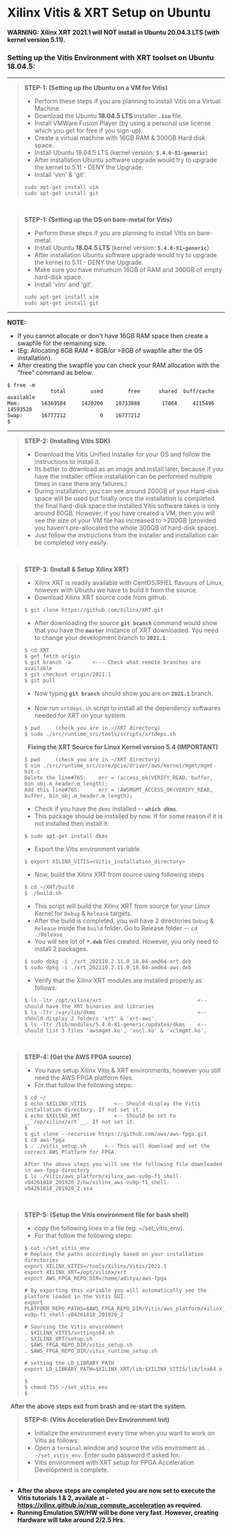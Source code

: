 

# Xilinx Vitis & XRT Setup on Ubuntu

#### **WARNING: Xilinx XRT 2021.1 will NOT install in Ubuntu 20.04.3 LTS (with kernel version 5.11).**  

### Setting up the Vitis Environment with XRT toolset on Ubuntu 18.04.5:  
----
> __STEP-1: (Setting up the Ubuntu on a VM for Vitis)__  
> - Perform these steps if you are planning to install Vitis on a Virtual Machine.  
> - Download the Ubuntu __18.04.5 LTS__ installer __`.iso`__ file.  
> - Install VMWare Fusion Player (by using a personal use license which you get for free if you sign-up).  
> - Create a virtual machine with 16GB RAM & 300GB Hard disk space.  
> - Install Ubuntu 18.04.5 LTS (kernel version: __`5.4.0-81-generic`__)  
> - After installation Ubuntu software upgrade would try to upgrade the kernel to 5.11 - DENY the Upgrade.  
> - Install 'vim' & 'git'.  
> ```  
> sudo apt-get install vim  
> sudo apt-get install git  
> ```  
&nbsp;

> __STEP-1: (Setting up the OS on bare-metal for Vitis)__  
> - Perform these steps if you are planning to install Vitis on bare-metal.  
> - Install Ubuntu __18.04.5 LTS__ (kernel version: __`5.4.0-81-generic`__)  
> - After installation Ubuntu software upgrade would try to upgrade the kernel to 5.11 - DENY the Upgrade.  
> - Make sure you have minumum 16GB of RAM and 300GB of empty hard-disk space.  
> - Install 'vim' and 'git'.  
> ```  
> sudo apt-get install vim  
> sudo apt-get install git  
> ```   

----
__NOTE:__  
- If you cannot allocate or don't have 16GB RAM space then create a swapfile for the remaining size.  
- (Eg: Allocating 8GB RAM + 8GB/or >8GB of swapfile after the OS installation).  
- After creating the swapfile you can check your RAM allocation with the "free" command as below.  
```
$ free -m
              total        used        free      shared  buff/cache   available
Mem:       16369584     1420200    10733888       17864     4215496    14593528
Swap:      16777212           0    16777212
$
```
----

> __STEP-2: (Installing Vitis SDK)__  
> - Download the Vitis Unified Installer for your OS and follow the instructions to install it.  
> - Its better to download as an image and install later, because if you have the installer offline installation can be performed multiple times in case there any failures.)  
> - During installation, you can see around 200GB of your Hard-disk space will be used but finally once the installation is completed the final hard-disk space the installed Vitis software takes is only around 80GB. However, if you have created a VM, then you will see the size of your VM file has increased to >200GB (provided you haven't pre-allocated the whole 300GB of hard-disk space).  
> - Just follow the instructions from the installer and installation can be completed very easily.

&nbsp;

> __STEP-3: (Install & Setup Xilinx XRT)__  
> - Xilinx XRT is readily available with CentOS/RHEL flavours of Linux, however with Ubuntu we have to build it from the source.  
> - Download Xilinx XRT source code from github.  
> ```
> $ git clone https://github.com/Xilinx/XRT.git
> ```
> - After downloading the source __`git branch`__ command would show that you have the  __`master`__ instance of XRT downloaded. You need to change your development branch to __`2021.1`__.
> ```
> $ cd XRT
> $ get fetch origin
> $ git branch -a       <--- Check what remote branches are available
> $ git checkout origin/2021.1
> $ git pull
> ```
> - Now typing __`git branch`__ should show you are on __`2021.1`__ branch.  
> &nbsp;
> - Now run `xrtdeps.sh` script to install all the dependency softwares needed for XRT on your system.  
> ```
> $ pwd     (check you are in ~/XRT directory)
> $ sudo ./src/runtime_src/tools/scripts/xrtdeps.sh
> ```
> &nbsp;
> __Fixing the XRT Source for Linux Kernel version 5.4 (IMPORTANT)__
> ```
> $ pwd     (check you are in ~/XRT directory)
> $ vim ./src/runtime_src/core/pcie/driver/aws/kernel/mgmt/mgmt-bit.c
> Delete the line#765:    err = !access_ok(VERIFY_READ, buffer, bin_obj.m_header.m_length);  
> Add this line#765:      err = !AWSMGMT_ACCESS_OK(VERIFY_READ, buffer, bin_obj.m_header.m_length);
> ```
> - Check if you have the `dkms` installed -- __`which dkms`__.
> - This package should be installed by now. If for some reason if it is not installed then install it.  
> ```
> $ sudo apt-get install dkms
> ```
> - Export the Vitis environment variable.  
> ```
> $ export XILINX_VITIS=<Vitis_installation_directory>
> ```
> - Now, build the Xilinx XRT from source using following steps  
> ```
> $ cd ~/XRT/build
> $ ./build.sh
> ```
> - This script will build the Xilinx XRT from source for your Linux Kernel for `Debug` & `Release` targets.  
> - After the build is completed, you will have 2 directories `Debug` & `Release` inside the `build` folder. Go to Release folder -- `cd ./Release`
> - You will see lot of __`*.deb`__ files created. However, you only need to install 2 packages.
> ```
> $ sudo dpkg -i ./xrt_202110.2.11.0_18.04-amd64-xrt.deb
> $ sudo dpkg -i ./xrt_202110.2.11.0_18.04-amd64-aws.deb
> ```
> - Verify that the Xilinx XRT modules are installed properly as follows:
> ```
> $ ls -ltr /opt/xilinx/xrt                               <-- should have the XRT binaries and libraries
> $ ls -ltr /var/lib/dkms                                 <-- should display 2 folders 'xrt' & 'xrt-aws'.
> $ ls -ltr /lib/modules/5.4.0-81-generic/updates/dkms    <-- should list 3 files 'awsmgmt.ko', 'xocl.ko' & 'xclmgmt.ko'.
> ```
&nbsp;

> __STEP-4: (Get the AWS FPGA source)__  
> - You have setup Xilinx Vitis & XRT environments, however you still need the AWS FPGA platform files.
> - For that follow the following steps:  
>```
> $ cd ~/
> $ echo $XILINX_VITIS         <-- Should display the Vitis installation directory. If not set it.
> $ echo $XILINX_XRT           <-- Should be set to __`/op/xilinx/xrt`__. If not set it.
> $
> $ git clone --recursive https://github.com/aws/aws-fpga.git
> $ cd aws-fpga
> $ . ./vitis_setup.sh      <-- This will download and set the correct AWS Platform for FPGA.
>
> After the above steps you will see the following file downloaded in aws-fpga directory  
> $ ls ./Vitis/aws_platform/xilinx_aws-vu9p-f1_shell-v04261818_201920_2/hw/xilinx_aws-vu9p-f1_shell-v04261818_201920_2.xsa
>```
&nbsp;

> __STEP-5: (Setup the Vitis environment file for bash shell)__  
> - copy the following lines in a file (eg: ~/set_vitis_env).  
> - For that follow the following steps:  
> ```
> $ cat ~/set_vitis_env
> # Replace the paths accordingly based on your installation directories
> export XILINX_VITIS=/tools/Xilinx/Vitis/2021.1
> export XILINX_XRT=/opt/xilinx/xrt
> export AWS_FPGA_REPO_DIR=/home/aditya/aws-fpga
>
> # By exporting this variable you will automatically see the platform loaded in the Vitis GUI.
> export PLATFORM_REPO_PATHS=$AWS_FPGA_REPO_DIR/Vitis/aws_platform/xilinx_aws-vu9p-f1_shell-v04261818_201920_2
>
> # Sourcing the Vitis environment
> . $XILINX_VITIS/settings64.sh
> . $XILINX_XRT/setup.sh
> . $AWS_FPGA_REPO_DIR/vitis_setup.sh
> . $AWS_FPGA_REPO_DIR/vitis_runtime_setup.sh
>
> # setting the LD_LIBRARY_PATH
> export LD_LIBRARY_PATH=$XILINX_XRT/lib:$XILINX_VITIS/lib/lnx64.o  
>
> $
> $ chmod 755 ~/set_vitis_env
> $
> ```
&nbsp;
After the above steps exit from brash and re-start the system.

> __STEP-6: (Vitis Acceleration Dev Environment Init)__  
> - Initialize the environment every time when you want to work on Vitis as follows:  
> - Open a `terminal` window  and source the vitis enviroment as `. ~/set_vitis_env`. Enter sudo password if asked for.  
> - Vitis environment with XRT setup for FPGA Acceleration Development is complete.  
&nbsp;

- __After the above steps are completed you are now set to execute the Vitis tutorials 1 & 2, availale at  - https://xilinx.github.io/xup_compute_acceleration  as required.__  
- __Running Emulation SW/HW will be done very fast. However, creating Hardware will take around 2/2.5 Hrs.__  
